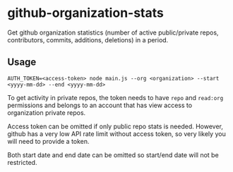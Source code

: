 # github-organization-stats

Get github organization statistics (number of active public/private repos,
contributors, commits, additions, deletions) in a period.

## Usage

```shell
AUTH_TOKEN=<access-token> node main.js --org <organization> --start <yyyy-mm-dd> --end <yyyy-mm-dd>
```

To get activity in private repos, the token needs to have `repo` and `read:org`
permissions and belongs to an account that has view access to organization
private repos.

Access token can be omitted if only public repo stats is needed. However, github
has a very low API rate limit without access token, so very likely you will need
to provide a token.

Both start date and end date can be omitted so start/end date will not be
restricted.
